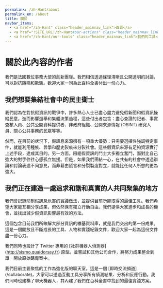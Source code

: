 ```yaml
---
permalink: /zh-Hant/about
permalink_en: /about
title: 關於
navbar_items:
  - <a href="/zh-Hant" class="header_mainnav_link">首頁</a>
  - <a href="!SITE_URL!/zh-Hant#our-actions" class="header_mainnav_link">我們的行動</a>
  - <a href="/zh-Hant/our-tools" class="header_mainnav_link">我們的工具</a>
---
```


# 關於此內容的作者

我們是法國數位事務大使的創新團隊。我們相信透過條理清晰且公開透明的討論，可以對抗隱瞞和欺騙。歡迎大家一同為此百科全書付出一份心力。

## 我們想要集結社會中的民主衛士

我們認為在對抗假資訊的戰爭中，許多熱心人士已盡心盡力避免假新聞和假資訊操縱民意，進而影響選舉和集體決策過程，這些付出者包含：盡心查證的記者、事實查核人員、公共公開資料提供者、非政府組織、公開來源情報 (OSINT) 研究人員、關心公共事務的民眾等等。

然而，在目前的狀況下，假訊息來源擁有一項重大優勢：只需要選擇性強調特定事件，就能利用種族、哲學和歷史裂痕來分裂社會。這些假資訊來源有足夠資源實行上述手段，達成其目的。另一方面，阻絕假資訊的鬥士大多獨立奮鬥，面對比自己強大的對手往往心感孤立無援。但是，如果我們團結一心，在共有的社會中透過辯論和討論表達不同意見，而非藉由謊言和分裂製造對立，就能比任何人所想的更為強大。

## 我們正在建造一處追求和諧和真實的人共同聚集的地方

我們會記錄防制假訊息危害的實踐做法，並提供目前所能取得的最佳工具。我們希望大家能互相分享成果，但依然保有獨立行動自由。我們提供大家進步和成長的機會，並找出減少假資訊影響最有效的方法。

這個包含目前我們所瞭解大部分資訊的維基資料庫，就是我們交出的第一份成果。這是一個開放且不斷成長的工具、人物和實踐紀錄文件，歡迎大家一起為這份文件盡一份心力。

我們同時也設計了 Twitter 專用的 [社群機器人偵測器] (http://sismo.quaidorsay.fr) 原型。並嘗試和其他公司合作，將努力成果整合到單一開放原始碼專案中。

我們目前主要聚焦的工作為強化版的聊天室，這是一個 [即時交流頻道] (/collaborate)，大家可以透過互動工具分享所有偵測結果、分析和反應行動。我們同時也建構了聊天機器人，其內建了我們在百科全書中找到的最佳實踐方案。
